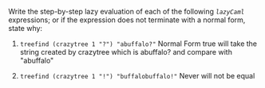 Write the step-by-step lazy evaluation of each of the following _`lazyCaml`_ expressions; or if the expression does not terminate with a normal form, state why:

1. `treefind (crazytree 1 "?") "abuffalo?"`
Normal Form
true
will take the string created by crazytree which is abuffalo? and compare with "abuffalo"

2. `treefind (crazytree 1 "!") "buffalobuffalo!"`
Never
will not be equal
